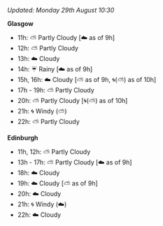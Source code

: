 *Updated: Monday 29th August 10:30*

**Glasgow**

* 11h: :partly_sunny: Partly Cloudy [:cloud: as of 9h]
* 12h: :partly_sunny: Partly Cloudy
* 13h: :cloud: Cloudy
* 14h: :umbrella: Rainy [:cloud: as of 9h]
* 15h, 16h: :cloud: Cloudy [:partly_sunny: as of 9h, :cyclone:(:partly_sunny:) as of 10h]
* 17h - 19h: :partly_sunny: Partly Cloudy
* 20h: :partly_sunny: Partly Cloudy [:cyclone:(:partly_sunny:) as of 10h]
* 21h: :cyclone: Windy (:partly_sunny:)
* 22h: :partly_sunny: Partly Cloudy

**Edinburgh**

* 11h, 12h: :partly_sunny: Partly Cloudy
* 13h - 17h: :partly_sunny: Partly Cloudy [:cloud: as of 9h]
* 18h: :cloud: Cloudy
* 19h: :cloud: Cloudy [:partly_sunny: as of 9h]
* 20h: :cloud: Cloudy
* 21h: :cyclone: Windy (:cloud:)
* 22h: :cloud: Cloudy
